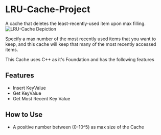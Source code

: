 # LRU-Cache-Project
A cache that deletes the least-recently-used item upon max filling.
![LRU-Cache Depiction](https://files.realpython.com/media/cache_internal_representation_1.6fdd3a39fa28.png)

Specify a max number of the most recently used items that you want to keep, and this cache will keep that many of the most recently accessed items.

This Cache uses C++ as it's Foundation and has the following features

## Features
- Insert KeyValue
- Get KeyValue
- Get Most Recent Key Value

## How to Use 
- A positive number between (0-10^5) as max size of the Cache
